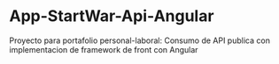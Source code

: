 # App-StartWar-Api-Angular
Proyecto para portafolio personal-laboral: Consumo de API publica con implementacion de  framework de front con Angular
